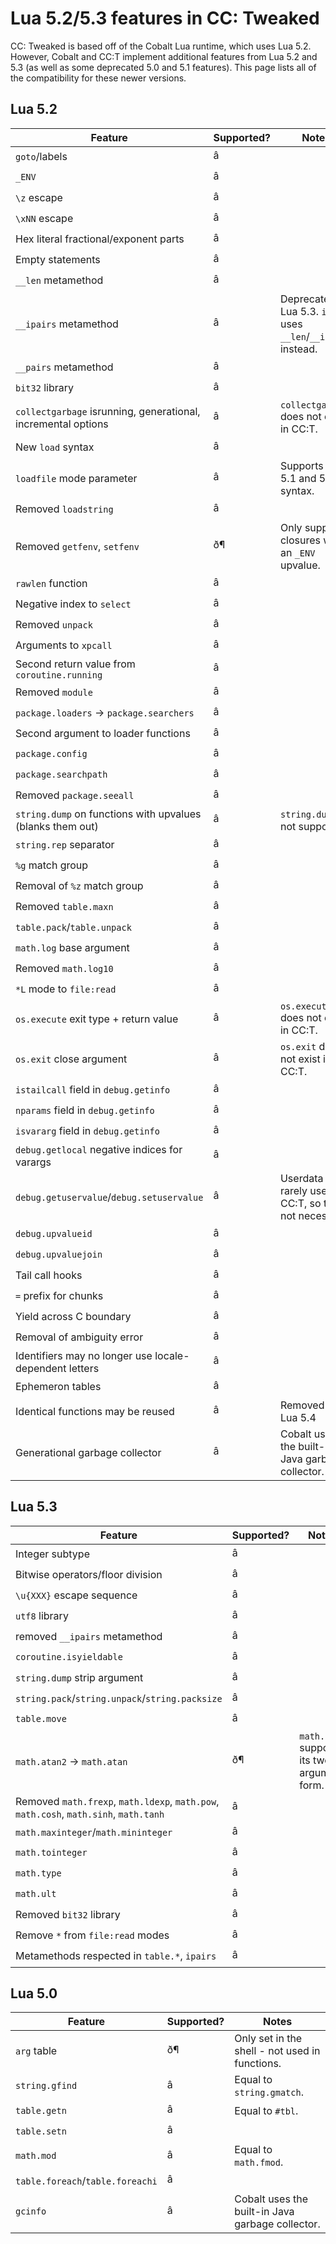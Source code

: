 # Lua 5.2/5.3 features in CC: Tweaked

CC: Tweaked is based off of the Cobalt Lua runtime, which uses Lua 5.2. However, Cobalt and CC:T implement additional
features from Lua 5.2 and 5.3 (as well as some deprecated 5.0 and 5.1 features). This page lists all of the
compatibility for these newer versions.

## Lua 5.2

| Feature | Supported? | Notes |
| --- | --- | --- |
| `goto`/labels | â |  |
| `_ENV` | â |  |
| `\z` escape | â |  |
| `\xNN` escape | â |  |
| Hex literal fractional/exponent parts | â |  |
| Empty statements | â |  |
| `__len` metamethod | â |  |
| `__ipairs` metamethod | â | Deprecated in Lua 5.3. `ipairs` uses `__len`/`__index` instead. |
| `__pairs` metamethod | â |  |
| `bit32` library | â |  |
| `collectgarbage` isrunning, generational, incremental options | â | `collectgarbage` does not exist in CC:T. |
| New `load` syntax | â |  |
| `loadfile` mode parameter | â | Supports both 5.1 and 5.2+ syntax. |
| Removed `loadstring` | â |  |
| Removed `getfenv`, `setfenv` | ð¶ | Only supports closures with an `_ENV` upvalue. |
| `rawlen` function | â |  |
| Negative index to `select` | â |  |
| Removed `unpack` | â |  |
| Arguments to `xpcall` | â |  |
| Second return value from `coroutine.running` | â |  |
| Removed `module` | â |  |
| `package.loaders` -> `package.searchers` | â |  |
| Second argument to loader functions | â |  |
| `package.config` | â |  |
| `package.searchpath` | â |  |
| Removed `package.seeall` | â |  |
| `string.dump` on functions with upvalues (blanks them out) | â | `string.dump` is not supported |
| `string.rep` separator | â |  |
| `%g` match group | â |  |
| Removal of `%z` match group | â |  |
| Removed `table.maxn` | â |  |
| `table.pack`/`table.unpack` | â |  |
| `math.log` base argument | â |  |
| Removed `math.log10` | â |  |
| `*L` mode to `file:read` | â |  |
| `os.execute` exit type + return value | â | `os.execute` does not exist in CC:T. |
| `os.exit` close argument | â | `os.exit` does not exist in CC:T. |
| `istailcall` field in `debug.getinfo` | â |  |
| `nparams` field in `debug.getinfo` | â |  |
| `isvararg` field in `debug.getinfo` | â |  |
| `debug.getlocal` negative indices for varargs | â |  |
| `debug.getuservalue`/`debug.setuservalue` | â | Userdata are rarely used in CC:T, so this is not necessary. |
| `debug.upvalueid` | â |  |
| `debug.upvaluejoin` | â |  |
| Tail call hooks | â |  |
| `=` prefix for chunks | â |  |
| Yield across C boundary | â |  |
| Removal of ambiguity error | â |  |
| Identifiers may no longer use locale-dependent letters | â |  |
| Ephemeron tables | â |  |
| Identical functions may be reused | â | Removed in Lua 5.4 |
| Generational garbage collector | â | Cobalt uses the built-in Java garbage collector. |

## Lua 5.3

| Feature | Supported? | Notes |
| --- | --- | --- |
| Integer subtype | â |  |
| Bitwise operators/floor division | â |  |
| `\u{XXX}` escape sequence | â |  |
| `utf8` library | â |  |
| removed `__ipairs` metamethod | â |  |
| `coroutine.isyieldable` | â |  |
| `string.dump` strip argument | â |  |
| `string.pack`/`string.unpack`/`string.packsize` | â |  |
| `table.move` | â |  |
| `math.atan2` -> `math.atan` | ð¶ | `math.atan` supports its two argument form. |
| Removed `math.frexp`, `math.ldexp`, `math.pow`, `math.cosh`, `math.sinh`, `math.tanh` | â |  |
| `math.maxinteger`/`math.mininteger` | â |  |
| `math.tointeger` | â |  |
| `math.type` | â |  |
| `math.ult` | â |  |
| Removed `bit32` library | â |  |
| Remove `*` from `file:read` modes | â |  |
| Metamethods respected in `table.*`, `ipairs` | â |  |

## Lua 5.0

| Feature | Supported? | Notes |
| --- | --- | --- |
| `arg` table | ð¶ | Only set in the shell - not used in functions. |
| `string.gfind` | â | Equal to `string.gmatch`. |
| `table.getn` | â | Equal to `#tbl`. |
| `table.setn` | â |  |
| `math.mod` | â | Equal to `math.fmod`. |
| `table.foreach`/`table.foreachi` | â |  |
| `gcinfo` | â | Cobalt uses the built-in Java garbage collector. |